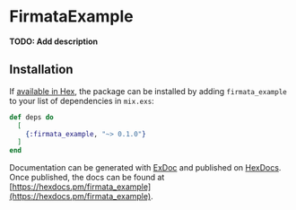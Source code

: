 # FirmataExample

**TODO: Add description**

## Installation

If [available in Hex](https://hex.pm/docs/publish), the package can be installed
by adding `firmata_example` to your list of dependencies in `mix.exs`:

```elixir
def deps do
  [
    {:firmata_example, "~> 0.1.0"}
  ]
end
```

Documentation can be generated with [ExDoc](https://github.com/elixir-lang/ex_doc)
and published on [HexDocs](https://hexdocs.pm). Once published, the docs can
be found at [https://hexdocs.pm/firmata_example](https://hexdocs.pm/firmata_example).

